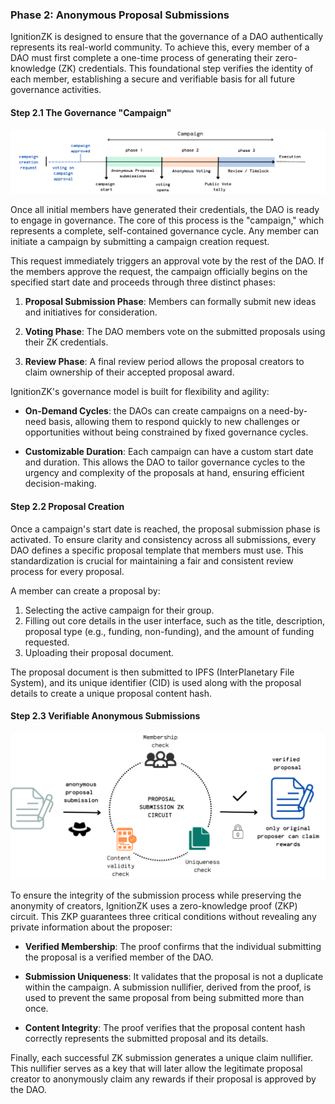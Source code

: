 ### Phase 2: Anonymous Proposal Submissions

IgnitionZK is designed to ensure that the governance of a DAO authentically represents its real-world community. To achieve this, every member of a DAO must first complete a one-time process of generating their zero-knowledge (ZK) credentials. This foundational step verifies the identity of each member, establishing a secure and verifiable basis for all future governance activities.


#### Step 2.1 The Governance "Campaign"

![Campaign creation](../frontend/src/assets/campaign_illustration.png)

Once all initial members have generated their credentials, the DAO is ready to engage in governance. The core of this process is the "campaign," which represents a complete, self-contained governance cycle. Any member can initiate a campaign by submitting a campaign creation request.

This request immediately triggers an approval vote by the rest of the DAO. If the members approve the request, the campaign officially begins on the specified start date and proceeds through three distinct phases:

1. **Proposal Submission Phase**: Members can formally submit new ideas and initiatives for consideration.

2. **Voting Phase**: The DAO members vote on the submitted proposals using their ZK credentials.

3. **Review Phase**: A final review period allows the proposal creators to claim ownership of their accepted proposal award.

IgnitionZK's governance model is built for flexibility and agility:

* **On-Demand Cycles**: the DAOs can create campaigns on a need-by-need basis, allowing them to respond quickly to new challenges or opportunities without being constrained by fixed governance cycles.

* **Customizable Duration**: Each campaign can have a custom start date and duration. This allows the DAO to tailor governance cycles to the urgency and complexity of the proposals at hand, ensuring efficient decision-making.

#### Step 2.2 Proposal Creation

Once a campaign's start date is reached, the proposal submission phase is activated. To ensure clarity and consistency across all submissions, every DAO defines a specific proposal template that members must use. This standardization is crucial for maintaining a fair and consistent review process for every proposal.

A member can create a proposal by:

1. Selecting the active campaign for their group.
2. Filling out core details in the user interface, such as the title, description, proposal type (e.g., funding, non-funding), and the amount of funding requested.
3. Uploading their proposal document.

The proposal document is then submitted to IPFS (InterPlanetary File System), and its unique identifier (CID) is used along with the proposal details to create a unique proposal content hash.

#### Step 2.3 Verifiable Anonymous Submissions

![Proposal submission](../frontend/src/assets/proposal_submission.png)

To ensure the integrity of the submission process while preserving the anonymity of creators, IgnitionZK uses a zero-knowledge proof (ZKP) circuit. This ZKP guarantees three critical conditions without revealing any private information about the proposer:

* **Verified Membership**: The proof confirms that the individual submitting the proposal is a verified member of the DAO.

* **Submission Uniqueness**: It validates that the proposal is not a duplicate within the campaign. A submission nullifier, derived from the proof, is used to prevent the same proposal from being submitted more than once.

* **Content Integrity**: The proof verifies that the proposal content hash correctly represents the submitted proposal and its details.

Finally, each successful ZK submission generates a unique claim nullifier. This nullifier serves as a key that will later allow the legitimate proposal creator to anonymously claim any rewards if their proposal is approved by the DAO.

